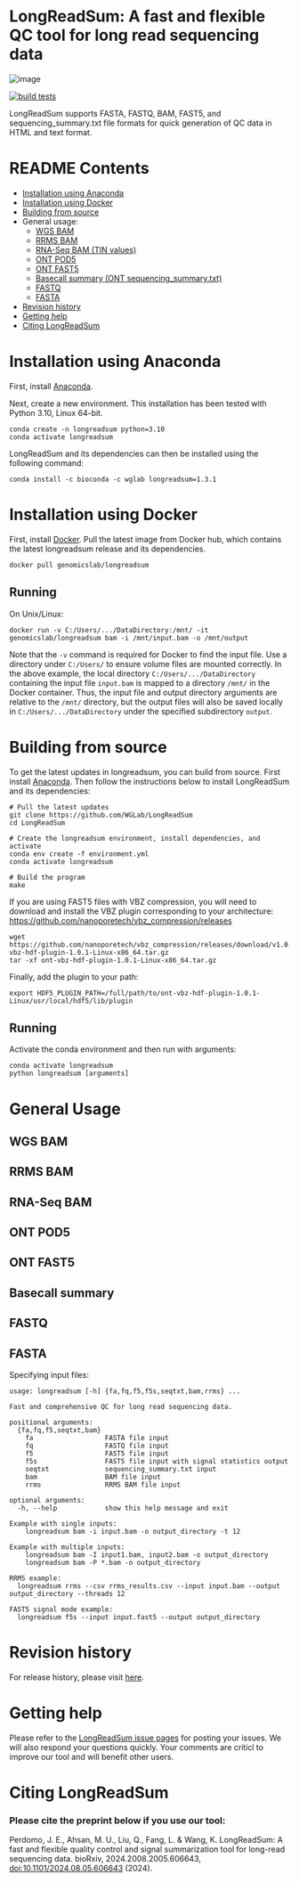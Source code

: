# LongReadSum: A fast and flexible QC tool for long read sequencing data

![image](https://github.com/user-attachments/assets/ae3d2b6a-46da-476a-8fe5-7e0a34751585)

[![build tests](https://github.com/WGLab/LongReadSum/actions/workflows/build-test.yml/badge.svg)](https://github.com/WGLab/LongReadSum/actions/workflows/build-test.yml)

LongReadSum supports FASTA, FASTQ, BAM, FAST5, and sequencing_summary.txt file formats for quick generation of QC data in HTML and text format.

# README Contents
- [Installation using Anaconda](#installation-using-anaconda)
- [Installation using Docker](#installation-using-anaconda)
- [Building from source](#building-from-source)
- General usage:
	- [WGS BAM](#wgs-bam)
	- [RRMS BAM](#rrms-bam)
  - [RNA-Seq BAM (TIN values)](#rna-seq-bam)
  - [ONT POD5](#ont-pod5)
  - [ONT FAST5](#ont-fast5)
  - [Basecall summary (ONT sequencing_summary.txt)](#basecall-summary)
  - [FASTQ](#fastq)
  - [FASTA](#fasta)
- [Revision history](#revision-history)
- [Getting help](#getting-help)
- [Citing LongReadSum](#citing-longreadsum)

# Installation using Anaconda
First, install [Anaconda](https://www.anaconda.com/).

Next, create a new environment. This installation has been tested with Python 3.10, Linux 64-bit.

```
conda create -n longreadsum python=3.10
conda activate longreadsum
```

LongReadSum and its dependencies can then be installed using the following command:

```
conda install -c bioconda -c wglab longreadsum=1.3.1
```

# Installation using Docker
First, install [Docker](https://docs.docker.com/engine/install/).
Pull the latest image from Docker hub, which contains the latest longreadsum release and its dependencies.

```
docker pull genomicslab/longreadsum
```

## Running

On Unix/Linux:
```
docker run -v C:/Users/.../DataDirectory:/mnt/ -it genomicslab/longreadsum bam -i /mnt/input.bam -o /mnt/output
```
Note that the `-v` command is required for Docker to find the input file. Use a directory under `C:/Users/` to ensure volume files are mounted correctly. In the above example, the local directory `C:/Users/.../DataDirectory` containing the input file `input.bam` is mapped to a directory `/mnt/` in the Docker container. Thus, the input file and output directory arguments are relative to the `/mnt/` directory, but the output files will also be saved locally in `C:/Users/.../DataDirectory` under the specified subdirectory `output`.


# Building from source
To get the latest updates in longreadsum, you can build from source.
First install [Anaconda](https://www.anaconda.com/). Then follow the instructions below to install LongReadSum and its dependencies:

```
# Pull the latest updates
git clone https://github.com/WGLab/LongReadSum
cd LongReadSum

# Create the longreadsum environment, install dependencies, and activate
conda env create -f environment.yml
conda activate longreadsum

# Build the program
make
```

If you are using FAST5 files with VBZ compression, you will need to download and install the VBZ plugin corresponding to your architecture:
https://github.com/nanoporetech/vbz_compression/releases

```
wget https://github.com/nanoporetech/vbz_compression/releases/download/v1.0.1/ont-vbz-hdf-plugin-1.0.1-Linux-x86_64.tar.gz
tar -xf ont-vbz-hdf-plugin-1.0.1-Linux-x86_64.tar.gz
```

Finally, add the plugin to your path:
```
export HDF5_PLUGIN_PATH=/full/path/to/ont-vbz-hdf-plugin-1.0.1-Linux/usr/local/hdf5/lib/plugin
```


## Running
Activate the conda environment and then run with arguments:
```
conda activate longreadsum
python longreadsum [arguments]
```

# General Usage
## WGS BAM
## RRMS BAM
## RNA-Seq BAM
## ONT POD5
## ONT FAST5
## Basecall summary
## FASTQ
## FASTA

Specifying input files:

```
usage: longreadsum [-h] {fa,fq,f5,f5s,seqtxt,bam,rrms} ...

Fast and comprehensive QC for long read sequencing data.

positional arguments:
  {fa,fq,f5,seqtxt,bam}
    fa                  FASTA file input
    fq                  FASTQ file input
    f5                  FAST5 file input
    f5s                 FAST5 file input with signal statistics output    
    seqtxt              sequencing_summary.txt input
    bam                 BAM file input
    rrms                RRMS BAM file input

optional arguments:
  -h, --help            show this help message and exit

Example with single inputs:
	longreadsum bam -i input.bam -o output_directory -t 12

Example with multiple inputs:
	longreadsum bam -I input1.bam, input2.bam -o output_directory
	longreadsum bam -P *.bam -o output_directory

RRMS example:
  longreadsum rrms --csv rrms_results.csv --input input.bam --output output_directory --threads 12

FAST5 signal mode example:
  longreadsum f5s --input input.fast5 --output output_directory
```


# Revision history
For release history, please visit [here](https://github.com/WGLab/LongReadSum/releases). 

# Getting help
Please refer to the [LongReadSum issue pages](https://github.com/WGLab/LongReadSum/issues) for posting your issues. We will also respond your questions quickly. Your comments are criticl to improve our tool and will benefit other users.

# Citing LongReadSum
### Please cite the preprint below if you use our tool:

Perdomo, J. E., Ahsan, M. U., Liu, Q., Fang, L. & Wang, K. LongReadSum: A fast and flexible quality control and signal summarization tool for long-read sequencing data. bioRxiv, 2024.2008.2005.606643, [doi:10.1101/2024.08.05.606643](https://doi.org/doi:10.1101/2024.08.05.606643) (2024).
